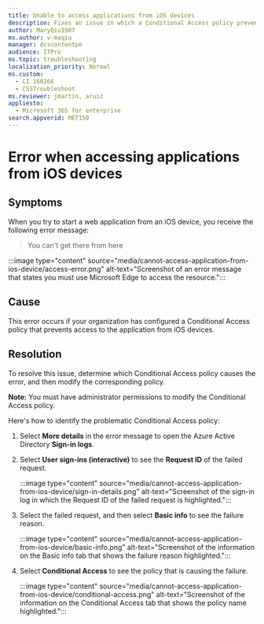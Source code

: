 ```yaml
---
title: Unable to access applications from iOS devices
description: Fixes an issue in which a Conditional Access policy prevents access by using the application on iOS devices.
author: MaryQiu1987
ms.author: v-maqiu
manager: dcscontentpm
audience: ITPro
ms.topic: troubleshooting
localization_priority: Normal
ms.custom: 
  - CI 160266
  - CSSTroubleshoot
ms.reviewer: jmartin, aruiz
appliesto: 
  - Microsoft 365 for enterprise
search.appverid: MET150
---
```


# Error when accessing applications from iOS devices

## Symptoms

When you try to start a web application from an iOS device, you receive the following error message:

> You can't get there from here

:::image type="content" source="media/cannot-access-application-from-ios-device/access-error.png" alt-text="Screenshot of an error message that states you must use Microsoft Edge to access the resource.":::

## Cause

This error occurs if your organization has configured a Conditional Access policy that prevents access to the application from iOS devices.

## Resolution

To resolve this issue, determine which Conditional Access policy causes the error, and then modify the corresponding policy.

**Note:** You must have administrator permissions to modify the Conditional Access policy.

Here's how to identify the problematic Conditional Access policy:

1. Select **More details** in the error message to open the Azure Active Directory **Sign-in logs**.
1. Select **User sign-ins (interactive)** to see the **Request ID** of the failed request.

    :::image type="content" source="media/cannot-access-application-from-ios-device/sign-in-details.png" alt-text="Screenshot of the sign-in log in which the Request ID of the failed request is highlighted.":::

1. Select the failed request, and then select **Basic info** to see the failure reason.

    :::image type="content" source="media/cannot-access-application-from-ios-device/basic-info.png" alt-text="Screenshot of the information on the Basic info tab that shows the failure reason highlighted.":::

1. Select **Conditional Access** to see the policy that is causing the failure.

    :::image type="content" source="media/cannot-access-application-from-ios-device/conditional-access.png" alt-text="Screenshot of the information on the Conditional Access tab that shows the policy name highlighted.":::
